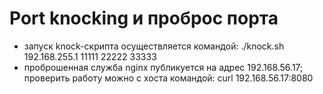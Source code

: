 # Port knocking и проброс порта
  - запуск knock-скрипта осуществляется командой: ./knock.sh  192.168.255.1 11111 22222 33333
  - проброшенная служба nginx публикуется на адрес 192.168.56.17; проверить работу можно с хоста командой: curl 192.168.56.17:8080

